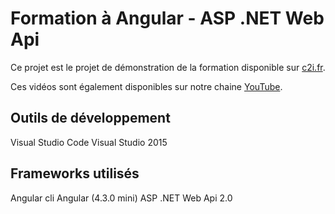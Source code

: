 # Formation à Angular - ASP .NET Web Api

Ce projet est le projet de démonstration de la formation disponible sur [c2i.fr](http://www.c2i.fr/articles/formation-a-angular-aspnet-web-api).

Ces vidéos sont également disponibles sur notre chaine [YouTube](https://www.youtube.com/channel/UCJzbA1TXeWrtfftjDjpooYA).

## Outils de développement
Visual Studio Code
Visual Studio 2015

## Frameworks utilisés
Angular cli
Angular (4.3.0 mini)
ASP .NET Web Api 2.0
